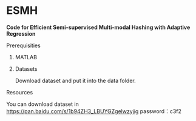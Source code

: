# ESMH

**Code for Efficient Semi-supervised Multi-modal Hashing with Adaptive Regression** 

Prerequisities

1. MATLAB

2. Datasets

   Download dataset and put it into the data folder.

Resources

You can download dataset in https://pan.baidu.com/s/1b94ZH3_LBUYGZgelwzyjig  password：c3f2
